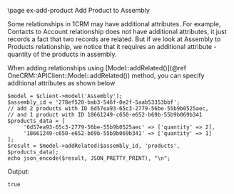 \page ex-add-product Add Product to Assembly

Some relationships in 1CRM may have additional attributes. For example,
Contacts to Account relationship does not have additional attributes,
it just records a fact that two records are related. But if we look
at Assembly to Products relationship, we notice that it requires an
additional attribute - quantity of the products in assembly.

When adding relationships using 
[Model::addRelated()](@ref OneCRM::APIClient::Model::addRelated()) method,
you can specify additional attributes as shown below

~~~~~~~~~~~~~{.php}
$model = $client->model('Assembly');
$assembly_id = '278ef520-bab3-546f-0e2f-5aab53353bbf';
// add 2 products with ID 6d57ea93-65c3-2779-56be-55b9b0525aec,
// and 1 product with ID 18661249-c650-e652-b69b-55b9b069b341
$products_data = [
     '6d57ea93-65c3-2779-56be-55b9b0525aec' => ['quantity' => 2],
     '18661249-c650-e652-b69b-55b9b069b341' => ['quantity' => 1]
];
$result = $model->addRelated($assembly_id, 'products', $products_data);
echo json_encode($result, JSON_PRETTY_PRINT), "\n";
~~~~~~~~~~~~~

Output:
~~~~~~~~~~~~~
true
~~~~~~~~~~~~~

